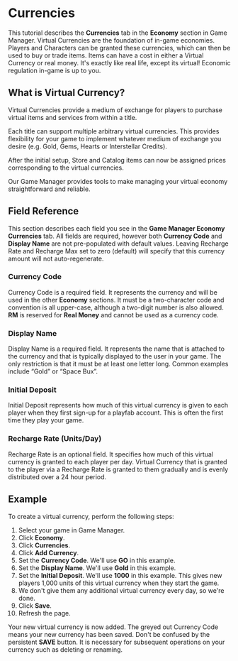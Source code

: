 # Currencies

This tutorial describes the **Currencies** tab in the **Economy** section in Game Manager. Virtual Currencies are the foundation of in-game economies. Players and Characters can be granted these currencies, which can then be used to buy or trade items. Items can have a cost in either a Virtual Currency or real money. It's exactly like real life, except its virtual! Economic regulation in-game is up to you.

## What is Virtual Currency?

Virtual Currencies provide a medium of exchange for players to purchase virtual items and services from within a title.

Each title can support multiple arbitrary virtual currencies. This provides flexibility for your game to implement whatever medium of exchange you desire (e.g. Gold, Gems, Hearts or Interstellar Credits).

After the initial setup, Store and Catalog items can now be assigned prices corresponding to the virtual currencies.

Our Game Manager provides tools to make managing your virtual economy straightforward and reliable.

## Field Reference

This section describes each field you see in the **Game Manager Economy Currencies** tab. All fields are required, however both **Currency Code** and **Display Name** are not pre-populated with default values. Leaving Recharge Rate and Recharge Max set to zero (default) will specify that this currency amount will not auto-regenerate.

### Currency Code

Currency Code is a required field. It represents the currency and will be used in the other **Economy** sections. It must be a two-character code and convention is all upper-case, although a two-digit number is also allowed. **RM** is reserved for **Real Money** and cannot be used as a currency code.

### Display Name

Display Name is a required field. It represents the name that is attached to the currency and that is typically displayed to the user in your game. The only restriction is that it must be at least one letter long. Common examples include “Gold” or “Space Bux”.

### Initial Deposit

Initial Deposit represents how much of this virtual currency is given to each player when they first sign-up for a playfab account. This is often the first time they play your game.

### Recharge Rate (Units/Day)

Recharge Rate is an optional field. It specifies how much of this virtual currency is granted to each player per day. Virtual Currency that is granted to the player via a Recharge Rate is granted to them gradually and is evenly distributed over a 24 hour period.

## Example

To create a virtual currency, perform the following steps:

1. Select your game in Game Manager.
2. Click **Economy**.
3. Click **Currencies**.
4. Click **Add Currency**.
5. Set the **Currency Code**. We'll use **GO** in this example.
6. Set the **Display Name**. We'll use **Gold** in this example.
7. Set the **Initial Deposit**. We'll use **1000** in this example. This gives new players 1,000 units of this virtual currency when they start the game.
8. We don't give them any additional virtual currency every day, so we're done.
9. Click **Save**.
10. Refresh the page.

Your new virtual currency is now added. The greyed out Currency Code means your new currency has been saved. Don't be confused by the persistent **SAVE** button. It is necessary for subsequent operations on your currency such as deleting or renaming.
